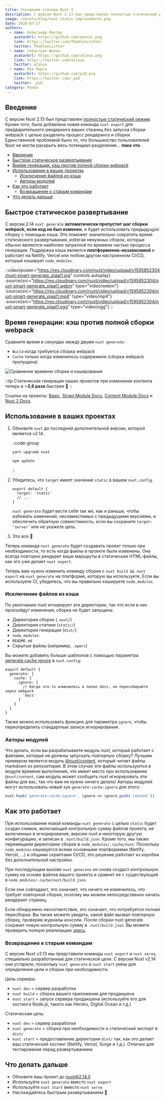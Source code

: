 ```yaml
---
title: Улучшения статики Nuxt 2
description: С версии Nuxt 2.13 был представлен полностью статический режим. Кроме того, была добавлена новая команда nuxt export для предварительного рендеринга ваших страниц без запуска сборки webpack с целью разделить процесс рендеринга и сборки. Единственной проблемой было то, что большинство пользователей Nuxt не могли раскрыть весь потенциал разделения... пока что.
image: /assets/blog/nuxt-static-improvements.png
date: 2020-07-27
authors:
  - name: Александр Лихтер
    avatarUrl: https://github.com/manniL.png
    link: https://twitter.com/TheAlexLichter
    twitter: TheAlexLichter
  - name: Себастьен Шопен
    avatarUrl: https://github.com/atinux.png
    link: https://twitter.com/atinux
    twitter: atinux
  - name: Пуя Парса
    avatarUrl: https://github.com/pi0.png
    link: https://twitter.com/_pi0_
    twitter: _pi0_
category: Релиз
---
```


## [](#introduction)Введение

С версии Nuxt 2.13 был представлен [полностью статический режим](/blog/going-full-static). Кроме того, была добавлена новая команда `nuxt export` для предварительного рендеринга ваших страниц без запуска сборки webpack с целью разделить процесс рендеринга и сборки. Единственной проблемой было то, что большинство пользователей Nuxt не могли раскрыть весь потенциал разделения... **пока что**.

- [Введение](#introduction)
- [Быстрое статическое развертывание](#faster-static-deployments)
- [Время генерации: кэш против полной сборки webpack](#generate-time-cache-vs-full-webpack-build)
- [Использование в ваших проектах](#using-in-your-projects)
  - [Исключение файлов из кэша](#excluding-files-from-cache)
  - [Авторы модулей](#module-authors)
- [Как это работает](#how-it-works)
  - [Возвращение к старым командам](#back-to-old-school-commands)
- [Что делать дальше](#what-to-do-next)

## [](#faster-static-deployments)Быстрое статическое развертывание

С версии 2.14 `nuxt generate` **автоматически пропустит шаг сборки webpack, если код не был изменен**, и будет использовать предыдущую сборку с помощью кэша. Это поможет значительно сократить время статического развертывания, избегая ненужных сборок, которые обычно являются наиболее затратной по времени частью процесса генерации. Поддержка кэша является **платформенно-независимой** и работает на Netlify, Vercel или любом другом настроенном CI/CD, который кэширует `node_modules`.

::video{poster="https://res.cloudinary.com/nuxt/video/upload/v1595852304/nuxt-smart-generate_pjaat1.jpg" controls autoplay}
  :source{src="https://res.cloudinary.com/nuxt/video/upload/v1595852304/nuxt-smart-generate_pjaat1.webm" type="video/webm"}
  :source{src="https://res.cloudinary.com/nuxt/video/upload/v1595852304/nuxt-smart-generate_pjaat1.mp4" type="video/mp4"}
  :source{src="https://res.cloudinary.com/nuxt/video/upload/v1595852304/nuxt-smart-generate_pjaat1.ogg" type="video/ogg"}
::

## [](#faster-static-deployments)Время генерации: кэш против полной сборки webpack

Сравните время в секундах между двумя `nuxt generate`:

- `Build` когда требуется сборка webpack
- `Cache` только когда изменилось содержимое (сборка webpack пропущена)

![Сравнение времени сборки и кэширования](/assets/blog/bar-chart-cache-build.png)

::tip
Статическая генерация наших проектов при изменении контента теперь в **~3,6 раза** быстрее 🚀
::

Ссылки на проекты: [Basic](https://github.com/pi0/nuxt-static-demo), [Strapi Module Docs](https://github.com/nuxt-community/strapi-module/tree/master/docs), [Content Module Docs](https://github.com/nuxt/content/tree/master/docs) и [Nuxt 2 Docs](https://github.com/nuxt/website-v2).

## [](#using-in-your-projects)Использование в ваших проектах

1. Обновите `nuxt` до последней дополнительной версии, которой является v2.14.

    ::code-group

    ```bash [Yarn]
    yarn upgrade nuxt
    ```

    ```bash [NPM]
    npm update
    ```

    ::

2. Убедитесь, что `target` имеет значение `static` в вашем `nuxt.config`

    ```js{}[nuxt.config.js]
    export default {
      target: 'static'
      // ...
    }
    ```

    `nuxt generate` будет вести себя так же, как и раньше, чтобы избежать изменений, несовместимых с предыдущими версиями, и обеспечить обратную совместимость, если вы сохраните `target: ‘server’` или не укажете цель.

3. Это все 🙌

Теперь команда `nuxt generate` будет создавать проект только при необходимости, то есть когда файлы в проекте были изменены. Она всегда повторно рендерит ваши маршруты в статические HTML-файлы, как это уже делает `nuxt export`.

Теперь вам нужно изменить команду сборки с `nuxt build && nuxt export` на `nuxt generate` на платформе, которую вы используете. Если вы используете CI, убедитесь, что вы правильно кэшируете `node_modules`.

### [](#excluding-files-from-cache)Исключение файлов из кэша

По умолчанию nuxt игнорирует эти директории, так что если в них произойдут изменения, сборка не будет запущена:

- Директория сборки (`.nuxt/`)
- Директория статики (`static/`)
- Директория генерации (`dist/`)
- `node_modules`
- `README.md`
- Скрытые файлы (например, `.npmrc`)

Вы можете добавить больше шаблонов с помощью параметра [generate.cache.ignore](https://v2.nuxt.com/docs/configuration-glossary/configuration-generate/#cache) в `nuxt.config`:

```js{}[nuxt.config.js]
export default {
  generate: {
    cache: {
      ignore: [
        // Когда что-то изменилось в папке docs, не пересобирайте через webpack
        'docs'
      ]
    }
  }
}
```

Также можно использовать функцию для параметра `ignore`, чтобы переопределить стандартные записи игнорирования.

### [](#module-authors)Авторы модулей

Что делать, если вы разрабатываете модуль nuxt, который работает с файлами, которые не должны запускать повторную сборку? Лучшим примером является модуль [@nuxt/content](https://content.nuxtjs.org), который читает файлы markdown из репозитория. В этом случае эти файлы используются в модуле времени выполнения, что имеет место при использовании `@nuxt/content`, сам модуль может сообщить nuxt игнорировать эти файлы для вас, так что вам не нужно ничего делать! Авторы модулей могут использовать новый хук `generate:cache:ignore` для этого:

```js
nuxt.hook('generate:cache:ignore', ignore => ignore.push('content'))
```

## [](#how-it-works)Как это работает

При использовании новой команды `nuxt generate` с целью `static` будет создан снимок, включающий контрольную сумму файлов проекта, не включенных в игнорирование, версию nuxt и некоторую другую конфигурацию, и записан в `.nuxt/build.json`. Кроме того, мы также перемещаем директорию сборки в `node_modules/.cache/nuxt`. Поскольку `node_modules` кэшируется всеми основными платформами (Netlify, Vercel, ...) и общими скриптами CI/CD, это решение работает из коробки без дополнительной настройки.

При последующем вызове `nuxt generate` он снова создаст контрольную сумму на основе файлов вашего проекта и сравнит ее с существующей в `node_modules/.cache/nuxt/build.json`.

Если они совпадают, это означает, что ничего не изменилось, что требует повторной сборки, поэтому мы можем непосредственно начать рендеринг страниц.

Если обнаружено несоответствие, это означает, что потребуется полная пересборка. Вы также можете увидеть, какой файл вызвал повторную сборку, проверив журналы консоли. После сборки nuxt generate сохранит новую контрольную сумму в `.nuxt/build.json`. Вы можете проверить полную реализацию [здесь](https://github.com/nuxt/nuxt.js/pull/7712).

### [](#back-to-old-school-commands)Возвращение к старым командам

С версии Nuxt v2.13 мы представили команды `nuxt export` и `nuxt serve`, специально разработанные для статической цели. С версии Nuxt v2.14 они устарели, поскольку `nuxt generate` и `nuxt start` умны для определения цели и сборки при необходимости.

Цель сервера:

- `nuxt dev` = сервер разработки
- `nuxt build` = сборка вашего приложения для продакшена
- `nuxt start` = запуск сервера продакшена (используйте его для хостинга Node.js, такого как Heroku, Digital Ocean и т.д.)

Статическая цель:

- `nuxt dev` = сервер разработки
- `nuxt generate` = сборка при необходимости и статический экспорт в `dist/`
- `nuxt start` = предоставление директории `dist/` так, как это делает ваш статический хостинг (Netlify, Vercel, Surge и т.д.). Отлично для тестирования перед развертыванием

## [](#what-to-do-next)Что делать дальше

- Обновите ваш проект до [nuxt@2.14.0](https://github.com/nuxt/nuxt.js/releases/tag/v2.14.0)
- Используйте `nuxt generate` вместо `nuxt export`
- Используйте `nuxt start` вместо `nuxt serve`
- Наслаждайтесь быстрым развертыванием 🤙
